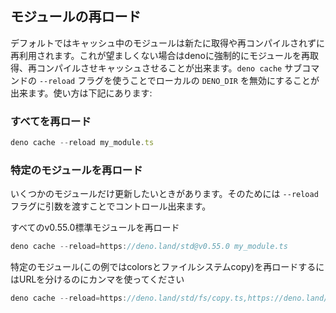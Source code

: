 <!-- ## Reloading modules -->
## モジュールの再ロード

<!--
By default, a module in the cache will be reused without fetching or
re-compiling it. Sometimes this is not desirable and you can force deno to
refetch and recompile modules into the cache. You can invalidate your local
`DENO_DIR` cache using the `--reload` flag of the `deno cache` subcommand. It's
usage is described below:
-->
デフォルトではキャッシュ中のモジュールは新たに取得や再コンパイルされずに再利用されます。これが望ましくない場合はdenoに強制的にモジュールを再取得、再コンパイルさせキャッシュさせることが出来ます。`deno cache` サブコマンドの `--reload` フラグを使うことでローカルの `DENO_DIR` を無効にすることが出来ます。使い方は下記にあります:

<!-- ### To reload everything -->
### すべてを再ロード

```ts
deno cache --reload my_module.ts
```

<!-- ### To reload specific modules -->
### 特定のモジュールを再ロード

<!--
Sometimes we want to upgrade only some modules. You can control it by passing an
argument to a `--reload` flag.
-->
いくつかのモジュールだけ更新したいときがあります。そのためには `--reload` フラグに引数を渡すことでコントロール出来ます。

<!-- To reload all v0.55.0 standard modules -->
すべてのv0.55.0標準モジュールを再ロード

```ts
deno cache --reload=https://deno.land/std@v0.55.0 my_module.ts
```

<!--
To reload specific modules (in this example - colors and file system copy) use a
comma to separate URLs
-->
特定のモジュール(この例ではcolorsとファイルシステムcopy)を再ロードするにはURLを分けるのにカンマを使ってください

```ts
deno cache --reload=https://deno.land/std/fs/copy.ts,https://deno.land/std/fmt/colors.ts my_module.ts
```

<!-- Should this be part of examples? -->
